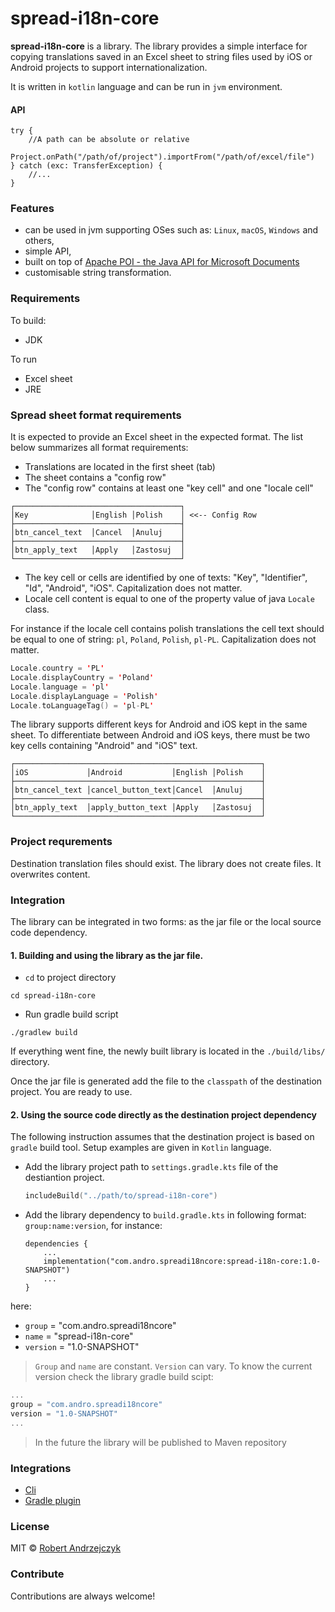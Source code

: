 # spread-i18n-core 
**spread-i18n-core** is a library. The library provides a simple interface for copying translations saved in an Excel sheet to string files used by iOS or Android projects to support internationalization.

It is written in `kotlin` language and can be run in `jvm` environment.

#### API
```
try {
    //A path can be absolute or relative
    Project.onPath("/path/of/project").importFrom("/path/of/excel/file")
} catch (exc: TransferException) {
    //...
}
```

### Features

* can be used in jvm supporting OSes such as: `Linux`, `macOS`, `Windows` and others,
* simple API,
* built on top of [Apache POI - the Java API for Microsoft Documents](https://poi.apache.org/)
* customisable string transformation.

### Requirements
To build:
- JDK

To run
- Excel sheet
- JRE

### Spread sheet format requirements

It is expected to provide an Excel sheet in the expected format. The list below summarizes all format requirements:

- Translations are located in the first sheet (tab)
- The sheet contains a "config row"
- The "config row" contains at least one "key cell" and one "locale cell"
```console
┌─────────────────────────────────────┐
│Key              │English │Polish    │ <<-- Config Row
├─────────────────────────────────────┤
│btn_cancel_text  │Cancel  │Anuluj    │
├─────────────────────────────────────┤
│btn_apply_text   │Apply   │Zastosuj  │
└─────────────────────────────────────┘
```
- The key cell or cells are identified by one of texts: "Key", "Identifier", "Id", "Android", "iOS". Capitalization does not matter.
- Locale cell content is equal to one of the property value of java `Locale` class.

For instance if the locale cell contains polish translations the cell text should be equal to one of string: `pl`, `Poland`, `Polish`, `pl-PL`. Capitalization does not matter.

```kotlin
Locale.country = 'PL'
Locale.displayCountry = 'Poland'
Locale.language = 'pl'
Locale.displayLanguage = 'Polish'
Locale.toLanguageTag() = 'pl-PL'
```

The library supports different keys for Android and iOS kept in the same sheet. To differentiate between Android and iOS keys, there must be two key cells containing "Android" and "iOS" text.

```console
┌───────────────────────────────────────────────────────┐
│iOS             │Android           │English │Polish    │
├───────────────────────────────────────────────────────┤
│btn_cancel_text │cancel_button_text│Cancel  │Anuluj    │
├───────────────────────────────────────────────────────┤
│btn_apply_text  │apply_button_text │Apply   │Zastosuj  │
└───────────────────────────────────────────────────────┘
```

### Project requrements

Destination translation files should exist. The library does not create files. It overwrites content.

### Integration

The library can be integrated in two forms: as the jar file or the local source code dependency.

#### 1. Building and using the library as the jar file.

- `cd` to project directory
```console
cd spread-i18n-core
```
- Run gradle build script
```console
./gradlew build
```
If everything went fine, the newly built library is located in the `./build/libs/` directory.

Once the jar file is generated add the file to the `classpath` of the destination project. You are ready to use.

#### 2. Using the source code directly as the destination project dependency

The following instruction assumes that the destination project is based on `gradle` build tool. Setup examples are given in `Kotlin` language.

- Add the library project path to `settings.gradle.kts` file of the destiantion project.
    ```kotlin
    includeBuild("../path/to/spread-i18n-core")
    ```
- Add the library dependency to `build.gradle.kts` in following format: 
`group:name:version`, for instance: 

    ```
    dependencies {
        ...
        implementation("com.andro.spreadi18ncore:spread-i18n-core:1.0-SNAPSHOT")
        ...
    }
    ```

here:
- `group` = "com.andro.spreadi18ncore"
- `name` = "spread-i18n-core"
- `version` = "1.0-SNAPSHOT"

> `Group` and `name` are constant. `Version` can vary. To know the current version check the library gradle build scipt:

```kotlin
...
group = "com.andro.spreadi18ncore"
version = "1.0-SNAPSHOT"
...
```

> In the future the library will be published to Maven repository

### Integrations

- [Cli](https://github.com/rojarand/spread-i18n-cli)
- [Gradle plugin](https://github.com/rojarand/spread-i18n-gradle-plugin)

### License
MIT © [Robert Andrzejczyk](https://github.com/rojarand)

### Contribute
Contributions are always welcome!


